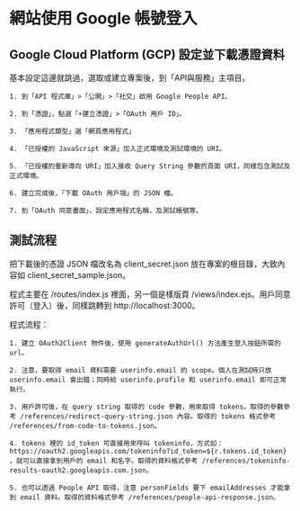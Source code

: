 # 網站使用 Google 帳號登入

## Google Cloud Platform (GCP) 設定並下載憑證資料

基本設定這邊就跳過，選取或建立專案後，到「API與服務」主項目。

    1. 到「API 程式庫」>「公開」>「社交」啟用 Google People API。
    
    2. 到「憑證」，點選「+建立憑證」>「OAuth 用戶 ID」。
    
    3. 「應用程式類型」選「網頁應用程式」
    
    4. 「已授權的 JavaScript 來源」加入正式環境及測試環境的 URI。
    
    5. 「已授權的重新導向 URI」加入接收 Query String 參數的頁面 URI，同樣包含測試及正式環境。
    
    6. 建立完成後，「下載 OAuth 用戶端」的 JSON 檔。
    
    7. 到「OAuth 同意畫面」，設定應用程式名稱，及測試帳號等。

## 測試流程

把下載後的憑證 JSON 檔改名為 client_secret.json 放在專案的根目錄，大致內容如 client_secret_sample.json。

程式主要在 /routes/index.js 裡面，另一個是樣版頁 /views/index.ejs。用戶同意許可（登入）後，同樣跳轉到 http://localhost:3000。

程式流程：

    1. 建立 OAuth2Client 物件後，使用 generateAuthUrl() 方法產生登入按鈕所需的 url。
    
    2. 注意，要取得 email 資料需要 userinfo.email 的 scope。個人在測試時只放 userinfo.email 會出錯；同時給 userinfo.profile 和 userinfo.email 即可正常執行。
    
    3. 用戶許可後，在 query string 取得的 code 參數，用來取得 tokens。取得的參數參考 /references/redirect-query-string.json 內容。取得的 tokens 格式參考 /references/from-code-to-tokens.json。
    
    4. tokens 裡的 id_token 可直接用來呼叫 tokeninfo，方式如： https://oauth2.googleapis.com/tokeninfo?id_token=${r.tokens.id_token} ，就可以直接拿到用戶的 email 和名字。取得的資料格式參考 /references/tokeninfo-results-oauth2.googleapis.com.json。
    
    5. 也可以透過 People API 取得，注意 personFields 要下 emailAddresses 才能拿到 email 資料。取得的資料格式參考 /references/people-api-response.json。

